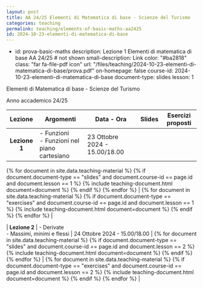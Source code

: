 ```yaml
---
layout: post
title: AA 24/25 Elementi di Matematica di base - Scienze del Turismo
categories: teaching
permalink: teaching/elements-of-basic-maths-aa2425
id: 2024-10-23-elementi-di-matematica-di-base
---
```



- id: prova-basic-maths
  description: Lezione 1 Elementi di matematica di base AA 24/25  # not shown
  small-description: Link
  color: "#ba2818"
  class: "far fa-file-pdf icon"
  url: "/files/teaching/2024-10-23-elementi-di-matematica-di-base/prova.pdf"
  on-homepage: false
  course-id: 2024-10-23-elementi-di-matematica-di-base
  document-type: slides
  lesson: 1


Elementi di Matematica di base - Scienze del Turismo

Anno accademico 24/25

<!--more-->


| Lezione         | Argomenti           | Data - Ora            | Slides          | Esercizi proposti |
| :-------:       | ------------------  | ---------------       | :-------:       | :-------:         |
| **Lezione 1**   | - Funzioni  <br>  - Funzioni nel piano cartesiano  | 23 Ottobre 2024 - 15.00/18.00   | 
{% for document in site.data.teaching-material %}
  {% if document.document-type == "slides" and document.course-id == page.id and document.lesson == 1 %}
    {% include teaching-document.html document=document %}
  {% endif %}
{% endfor %}    | 
{% for document in site.data.teaching-material %}
  {% if document.document-type == "exercises" and document.course-id == page.id and document.lesson == 1 %}
    {% include teaching-document.html document=document %}
  {% endif %}
{% endfor %}    |

| **Lezione 2**   | - Derivate  <br>  - Massimi, minimi e flessi  | 24 Ottobre 2024 - 15.00/18.00     |
{% for document in site.data.teaching-material %}
  {% if document.document-type == "slides" and document.course-id == page.id and document.lesson == 2 %}
    {% include teaching-document.html document=document %}
  {% endif %}
{% endfor %}    | 
{% for document in site.data.teaching-material %}
  {% if document.document-type == "exercises" and document.course-id == page.id and document.lesson == 2 %}
    {% include teaching-document.html document=document %}
  {% endif %}
{% endfor %}    |




